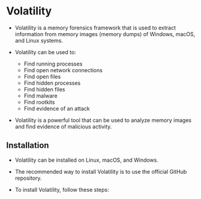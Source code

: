 # Volatility

- Volatility is a memory forensics framework that is used to extract information from memory images (memory dumps) of Windows, macOS, and Linux systems.

- Volatility can be used to:
    - Find running processes
    - Find open network connections
    - Find open files
    - Find hidden processes
    - Find hidden files
    - Find malware
    - Find rootkits
    - Find evidence of an attack

- Volatility is a powerful tool that can be used to analyze memory images and find evidence of malicious activity.


## Installation

- Volatility can be installed on Linux, macOS, and Windows.

- The recommended way to install Volatility is to use the official GitHub repository.

- To install Volatility, follow these steps:
